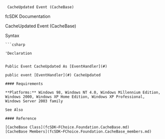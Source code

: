 ﻿     CacheUpdated Event (CacheBase)                                                   

fcSDK Documentation

CacheUpdated Event (CacheBase)

Syntax

```vbnet
```csharp

'Declaration
 

Public Event CacheUpdated As [EventHandler](#)

public event [EventHandler](#) CacheUpdated

#### Requirements

**Platforms:** Windows 98, Windows NT 4.0, Windows Millennium Edition, Windows 2000, Windows XP Home Edition, Windows XP Professional, Windows Server 2003 family

See Also

#### Reference

[CacheBase Class](fcSDK~FChoice.Foundation.CacheBase.md)  
[CacheBase Members](fcSDK~FChoice.Foundation.CacheBase_members.md)